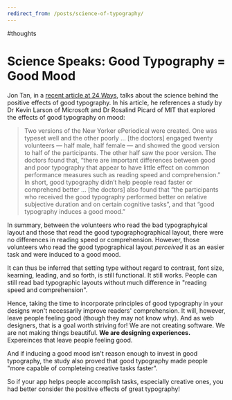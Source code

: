 ```yaml
---
redirect_from: /posts/science-of-typography/
---
```


#thoughts

# Science Speaks: Good Typography = Good Mood

Jon Tan, in a [recent article at 24 Ways](http://24ways.org/2012/science/), talks about the science behind the positive effects of good typography. In his article, he references a study by Dr Kevin Larson of Microsoft and Dr Rosalind Picard of MIT that explored the effects of good typography on mood:

> Two versions of the New Yorker ePeriodical were created. One was typeset well and the other poorly … [the doctors] engaged twenty volunteers — half male, half female — and showed the good version to half of the participants. The other half saw the poor version. The doctors found that, “there are important differences between good and poor typography that appear to have little effect on common performance measures such as reading speed and comprehension.” In short, good typography didn’t help people read faster or comprehend better … [the doctors] also found that “the participants who received the good typography performed better on relative subjective duration and on certain cognitive tasks”, and that “good typography induces a good mood.”

In summary, between the volunteers who read the bad typographyical layout and those that read the good typographographical layout, there were no differences in reading speed or comprehension. However, those volunteers who read the good typographical layout *perceived* it as an easier task and were induced to a good mood.

It can thus be inferred that setting type without regard to contrast, font size, kearning, leading, and so forth, is still functional. It still works. People can still read bad typographic layouts without much difference in "reading speed and comprehension".

Hence, taking the time to incorporate principles of good typography in your designs won't necessarily improve readers' comprehension. It will, however, leave people feeling good (though they may not know why). And as web designers, that is a goal worth striving for! We are not creating software. We are not making things beautiful. **We are designing experiences.** Expereinces that leave people feeling good.

And if inducing a good mood isn't reason enough to invest in good typography, the study also proved that good typography made people "more capable of completeing creative tasks faster".

So if your app helps people accomplish tasks, especially creative ones, you had better consider the positive effects of great typography!

